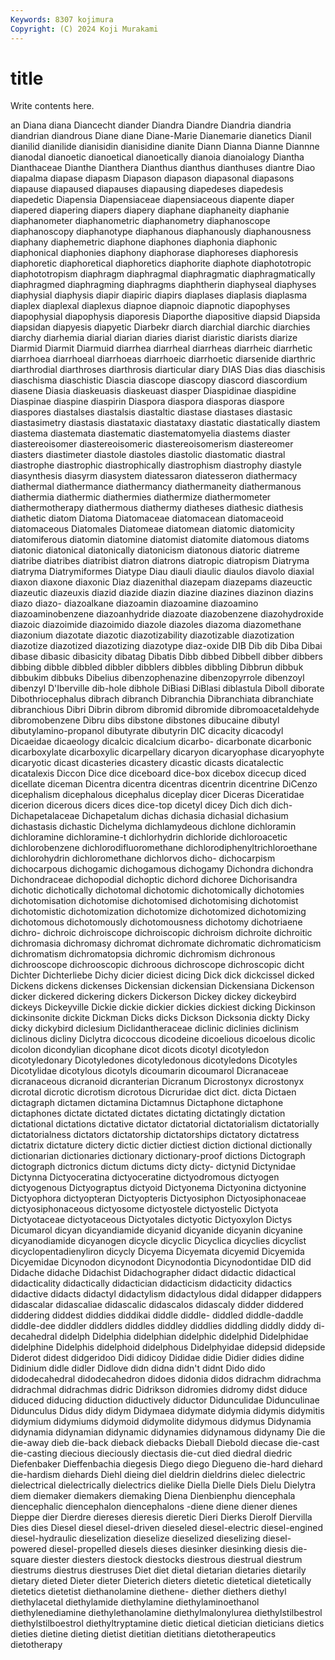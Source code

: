 ```yaml
---
Keywords: 8307 kojimura
Copyright: (C) 2024 Koji Murakami
---
```


# title

Write contents here.



an Diana diana Diancecht diander Diandra Diandre Diandria diandria diandrian
diandrous Diane diane Diane-Marie Dianemarie dianetics Dianil dianilid dianilide dianisidin
dianisidine dianite Diann Dianna Dianne Diannne dianodal dianoetic dianoetical dianoetically
dianoia dianoialogy Diantha Dianthaceae Dianthe Dianthera Dianthus dianthus dianthuses diantre
Diao diapalma diapase diapasm Diapason diapason diapasonal diapasons diapause diapaused
diapauses diapausing diapedeses diapedesis diapedetic Diapensia Diapensiaceae diapensiaceous diapente diaper
diapered diapering diapers diapery diaphane diaphaneity diaphanie diaphanometer diaphanometric diaphanometry
diaphanoscope diaphanoscopy diaphanotype diaphanous diaphanously diaphanousness diaphany diaphemetric diaphone diaphones
diaphonia diaphonic diaphonical diaphonies diaphony diaphorase diaphoreses diaphoresis diaphoretic diaphoretical
diaphoretics diaphorite diaphote diaphototropic diaphototropism diaphragm diaphragmal diaphragmatic diaphragmatically diaphragmed
diaphragming diaphragms diaphtherin diaphyseal diaphyses diaphysial diaphysis diapir diapiric diapirs
diaplases diaplasis diaplasma diaplex diaplexal diaplexus diapnoe diapnoic diapnotic diapophyses
diapophysial diapophysis diaporesis Diaporthe diapositive diapsid Diapsida diapsidan diapyesis diapyetic
Diarbekr diarch diarchial diarchic diarchies diarchy diarhemia diarial diarian diaries
diarist diaristic diarists diarize Diarmid Diarmit Diarmuid diarrhea diarrheal diarrheas
diarrheic diarrhetic diarrhoea diarrhoeal diarrhoeas diarrhoeic diarrhoetic diarsenide diarthric diarthrodial
diarthroses diarthrosis diarticular diary DIAS Dias dias diaschisis diaschisma diaschistic
Diascia diascope diascopy diascord diascordium diasene Diasia diaskeuasis diaskeuast diasper
Diaspidinae diaspidine Diaspinae diaspine diaspirin Diaspora diaspora diasporas diaspore diaspores
diastalses diastalsis diastaltic diastase diastases diastasic diastasimetry diastasis diastataxic diastataxy
diastatic diastatically diastem diastema diastemata diastematic diastematomyelia diastems diaster diastereoisomer
diastereoisomeric diastereoisomerism diastereomer diasters diastimeter diastole diastoles diastolic diastomatic diastral
diastrophe diastrophic diastrophically diastrophism diastrophy diastyle diasynthesis diasyrm diasystem diatessaron
diatesseron diathermacy diathermal diathermance diathermancy diathermaneity diathermanous diathermia diathermic diathermies
diathermize diathermometer diathermotherapy diathermous diathermy diatheses diathesic diathesis diathetic diatom
Diatoma Diatomaceae diatomacean diatomaceoid diatomaceous Diatomales Diatomeae diatomean diatomic diatomicity
diatomiferous diatomin diatomine diatomist diatomite diatomous diatoms diatonic diatonical diatonically
diatonicism diatonous diatoric diatreme diatribe diatribes diatribist diatron diatrons diatropic
diatropism Diatryma diatryma Diatrymiformes Diatype Diau diauli diaulic diaulos diavolo
diaxial diaxon diaxone diaxonic Diaz diazenithal diazepam diazepams diazeuctic diazeutic
diazeuxis diazid diazide diazin diazine diazines diazinon diazins diazo diazo-
diazoalkane diazoamin diazoamine diazoamino diazoaminobenzene diazoanhydride diazoate diazobenzene diazohydroxide diazoic
diazoimide diazoimido diazole diazoles diazoma diazomethane diazonium diazotate diazotic diazotizability
diazotizable diazotization diazotize diazotized diazotizing diazotype diaz-oxide DIB Dib dib
Diba Dibai dibase dibasic dibasicity dibatag Dibatis Dibb dibbed Dibbell
dibber dibbers dibbing dibble dibbled dibbler dibblers dibbles dibbling Dibbrun
dibbuk dibbukim dibbuks Dibelius dibenzophenazine dibenzopyrrole dibenzoyl dibenzyl D'Iberville dib-hole
dibhole DiBiasi DiBlasi diblastula Diboll diborate Dibothriocephalus dibrach dibranch Dibranchia
Dibranchiata dibranchiate dibranchious Dibri Dibrin dibrom dibromid dibromide dibromoacetaldehyde dibromobenzene
Dibru dibs dibstone dibstones dibucaine dibutyl dibutylamino-propanol dibutyrate dibutyrin DIC
dicacity dicacodyl Dicaeidae dicaeology dicalcic dicalcium dicarbo- dicarbonate dicarbonic dicarboxylate
dicarboxylic dicarpellary dicaryon dicaryophase dicaryophyte dicaryotic dicast dicasteries dicastery dicastic
dicasts dicatalectic dicatalexis Diccon Dice dice diceboard dice-box dicebox dicecup
diced dicellate diceman Dicentra dicentra dicentras dicentrin dicentrine DiCenzo dicephalism
dicephalous dicephalus diceplay dicer Diceras Diceratidae dicerion dicerous dicers dices
dice-top dicetyl dicey Dich dich dich- Dichapetalaceae Dichapetalum dichas dichasia
dichasial dichasium dichastasis dichastic Dichelyma dichlamydeous dichlone dichloramin dichloramine dichloramine-t
dichlorhydrin dichloride dichloroacetic dichlorobenzene dichlorodifluoromethane dichlorodiphenyltrichloroethane dichlorohydrin dichloromethane dichlorvos dicho-
dichocarpism dichocarpous dichogamic dichogamous dichogamy Dichondra dichondra Dichondraceae dichopodial dichoptic
dichord dichoree Dichorisandra dichotic dichotically dichotomal dichotomic dichotomically dichotomies dichotomisation
dichotomise dichotomised dichotomising dichotomist dichotomistic dichotomization dichotomize dichotomized dichotomizing dichotomous
dichotomously dichotomousness dichotomy dichotriaene dichro- dichroic dichroiscope dichroiscopic dichroism dichroite
dichroitic dichromasia dichromasy dichromat dichromate dichromatic dichromaticism dichromatism dichromatopsia dichromic
dichromism dichronous dichrooscope dichrooscopic dichroous dichroscope dichroscopic dicht Dichter Dichterliebe
Dichy dicier diciest dicing Dick dick dickcissel dicked Dickens dickens
dickenses Dickensian dickensian Dickensiana Dickenson dicker dickered dickering dickers Dickerson
Dickey dickey dickeybird dickeys Dickeyville Dickie dickie dickier dickies dickiest
dicking Dickinson dickinsonite dickite Dickman Dicks dicks Dickson Dicksonia dickty
Dicky dicky dickybird diclesium Diclidantheraceae diclinic diclinies diclinism diclinous dicliny
Diclytra dicoccous dicodeine dicoelious dicoelous dicolic dicolon dicondylian dicophane dicot
dicots dicotyl dicotyledon dicotyledonary Dicotyledones dicotyledonous dicotyledons Dicotyles Dicotylidae dicotylous
dicotyls dicoumarin dicoumarol Dicranaceae dicranaceous dicranoid dicranterian Dicranum Dicrostonyx dicrostonyx
dicrotal dicrotic dicrotism dicrotous Dicruridae dict dict. dicta Dictaen dictagraph
dictamen dictamina Dictamnus Dictaphone dictaphone dictaphones dictate dictated dictates dictating
dictatingly dictation dictational dictations dictative dictator dictatorial dictatorialism dictatorially dictatorialness
dictators dictatorship dictatorships dictatory dictatress dictatrix dictature dictery dictic dictier
dictiest diction dictional dictionally dictionarian dictionaries dictionary dictionary-proof dictions Dictograph
dictograph dictronics dictum dictums dicty dicty- dictynid Dictynidae Dictynna Dictyoceratina
dictyoceratine dictyodromous dictyogen dictyogenous Dictyograptus dictyoid Dictyonema Dictyonina dictyonine Dictyophora
dictyopteran Dictyopteris Dictyosiphon Dictyosiphonaceae dictyosiphonaceous dictyosome dictyostele dictyostelic Dictyota Dictyotaceae
dictyotaceous Dictyotales dictyotic Dictyoxylon Dictys Dicumarol dicyan dicyandiamide dicyanid dicyanide
dicyanin dicyanine dicyanodiamide dicyanogen dicycle dicyclic Dicyclica dicyclies dicyclist dicyclopentadienyliron
dicycly Dicyema Dicyemata dicyemid Dicyemida Dicyemidae Dicynodon dicynodont Dicynodontia Dicynodontidae
DID did Didache didache Didachist Didachographer didact didactic didactical didacticality
didactically didactician didacticism didacticity didactics didactive didacts didactyl didactylism didactylous
didal didapper didappers didascalar didascaliae didascalic didascalos didascaly didder diddered
diddering diddest diddies diddikai diddle diddle- diddled diddle-daddle diddle-dee diddler
diddlers diddles diddley diddlies diddling diddly diddy di-decahedral didelph Didelphia
didelphian didelphic didelphid Didelphidae didelphine Didelphis didelphoid didelphous Didelphyidae didepsid
didepside Diderot didest didgeridoo Didi didicoy Dididae didie Didier didies
didine Didinium didle didler Didlove didn didna didn't didnt Dido
dido didodecahedral didodecahedron didoes didonia didos didrachm didrachma didrachmal didrachmas
didric Didrikson didromies didromy didst diduce diduced diducing diduction diductively
diductor Didunculidae Didunculinae Didunculus Didus didy didym Didymaea didymate didymia
didymis didymitis didymium didymiums didymoid didymolite didymous didymus Didynamia didynamia
didynamian didynamic didynamies didynamous didynamy Die die die-away dieb die-back
dieback diebacks Dieball Diebold diecase die-cast die-casting diecious dieciously diectasis
die-cut died diedral diedric Diefenbaker Dieffenbachia diegesis Diego diego Diegueno
die-hard diehard die-hardism diehards Diehl dieing diel dieldrin dieldrins dielec
dielectric dielectrical dielectrically dielectrics dielike Diella Dielle Diels Dielu Dielytra
diem diemaker diemakers diemaking Diena Dienbienphu diencephala diencephalic diencephalon diencephalons
-diene diene diener dienes Dieppe dier Dierdre diereses dieresis dieretic
Dieri Dierks Dierolf Diervilla Dies dies Diesel diesel diesel-driven dieseled
diesel-electric diesel-engined diesel-hydraulic dieselization dieselize dieselized dieselizing diesel-powered diesel-propelled diesels
dieses diesinker diesinking diesis die-square diester diesters diestock diestocks diestrous
diestrual diestrum diestrums diestrus diestruses Diet diet dietal dietarian dietaries
dietarily dietary dieted Dieter dieter Dieterich dieters dietetic dietetical dietetically
dietetics dietetist diethanolamine diethene- diether diethers diethyl diethylacetal diethylamide diethylamine
diethylaminoethanol diethylenediamine diethylethanolamine diethylmalonylurea diethylstilbestrol diethylstilboestrol diethyltryptamine dietic dietical dietician
dieticians dietics dieties dietine dieting dietist dietitian dietitians dietotherapeutics dietotherapy
